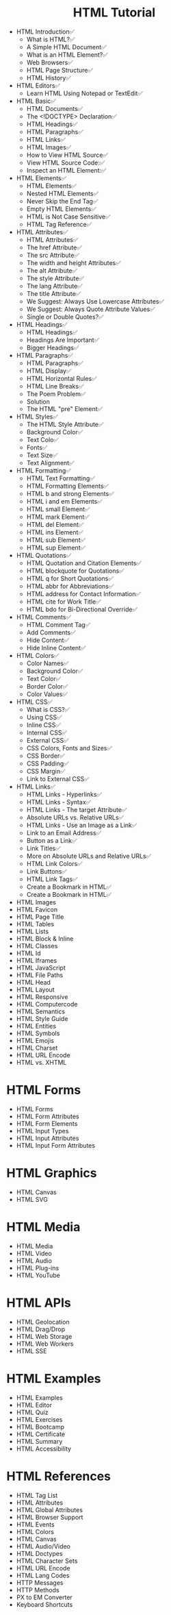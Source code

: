 <div align="center">
<h1>
  HTML Tutorial
</h1>
</div>

- HTML Introduction✅
    - What is HTML?✅
    - A Simple HTML Document✅
    - What is an HTML Element?✅
    - Web Browsers✅
    - HTML Page Structure✅
    - HTML History✅
- HTML Editors✅
    - Learn HTML Using Notepad or TextEdit✅
- HTML Basic✅
    - HTML Documents✅
    - The <!DOCTYPE> Declaration✅
    - HTML Headings✅
    - HTML Paragraphs✅
    - HTML Links✅
    - HTML Images✅
    - How to View HTML Source✅
    - View HTML Source Code:✅
    - Inspect an HTML Element:✅
- HTML Elements✅
    - HTML Elements✅
    - Nested HTML Elements✅
    - Never Skip the End Tag✅
    - Empty HTML Elements✅
    - HTML is Not Case Sensitive✅
    - HTML Tag Reference✅
- HTML Attributes✅
    - HTML Attributes✅
    - The href Attribute✅
    - The src Attribute✅
    - The width and height Attributes✅
    - The alt Attribute✅
    - The style Attribute✅
    - The lang Attribute✅
    - The title Attribute✅
    - We Suggest: Always Use Lowercase Attributes✅
    - We Suggest: Always Quote Attribute Values✅
    - Single or Double Quotes?✅
- HTML Headings✅
    - HTML Headings✅
    - Headings Are Important✅
    - Bigger Headings✅
- HTML Paragraphs✅
    - HTML Paragraphs✅
    - HTML Display✅
    - HTML Horizontal Rules✅
    - HTML Line Breaks✅
    - The Poem Problem✅
    - Solution
    - The HTML "pre" Element✅
- HTML Styles✅
    - The HTML Style Attribute✅
    - Background Color✅
    - Text Colo✅
    - Fonts✅
    - Text Size✅
    - Text Alignment✅
- HTML Formatting✅
    - HTML Text Formatting✅
    - HTML Formatting Elements✅
    - HTML b and strong Elements✅
    - HTML i and em Elements✅
    - HTML small Element✅
    - HTML mark Element✅
    - HTML del Element✅
    - HTML ins Element✅
    - HTML sub Element✅
    - HTML sup Element✅
- HTML Quotations✅
    - HTML Quotation and Citation Elements✅
    - HTML blockquote for Quotations✅
    - HTML q for Short Quotations✅
    - HTML abbr for Abbreviations✅
    - HTML address for Contact Information✅
    - HTML cite for Work Title✅
    - HTML bdo for Bi-Directional Override✅
- HTML Comments✅
    - HTML Comment Tag✅
    - Add Comments✅
    - Hide Content✅
    - Hide Inline Content✅
- HTML Colors✅
    - Color Names✅
    - Background Color✅
    - Text Color✅
    - Border Color✅
    - Color Values✅
- HTML CSS✅
    - What is CSS?✅
    - Using CSS✅
    - Inline CSS✅
    - Internal CSS✅
    - External CSS✅
    - CSS Colors, Fonts and Sizes✅
    - CSS Border✅
    - CSS Padding✅
    - CSS Margin✅
    - Link to External CSS✅
- HTML Links✅
    - HTML Links - Hyperlinks✅
    - HTML Links - Syntax✅
    - HTML Links - The target Attribute✅
    - Absolute URLs vs. Relative URLs✅
    - HTML Links - Use an Image as a Link✅
    - Link to an Email Address✅
    - Button as a Link✅
    - Link Titles✅
    - More on Absolute URLs and Relative URLs✅
    - HTML Link Colors✅
    - Link Buttons✅
    - HTML Link Tags✅
    - Create a Bookmark in HTML✅
    - Create a Bookmark in HTML✅
- HTML Images
- HTML Favicon
- HTML Page Title
- HTML Tables
- HTML Lists
- HTML Block & Inline
- HTML Classes
- HTML Id
- HTML Iframes
- HTML JavaScript
- HTML File Paths
- HTML Head
- HTML Layout
- HTML Responsive
- HTML Computercode
- HTML Semantics
- HTML Style Guide
- HTML Entities
- HTML Symbols
- HTML Emojis
- HTML Charset
- HTML URL Encode
- HTML vs. XHTML

# HTML Forms

- HTML Forms
- HTML Form Attributes
- HTML Form Elements
- HTML Input Types
- HTML Input Attributes
- HTML Input Form Attributes

# HTML Graphics

- HTML Canvas
- HTML SVG

# HTML Media

- HTML Media
- HTML Video
- HTML Audio
- HTML Plug-ins
- HTML YouTube

# HTML APIs

- HTML Geolocation
- HTML Drag/Drop
- HTML Web Storage
- HTML Web Workers
- HTML SSE

# HTML Examples

- HTML Examples
- HTML Editor
- HTML Quiz
- HTML Exercises
- HTML Bootcamp
- HTML Certificate
- HTML Summary
- HTML Accessibility

# HTML References

- HTML Tag List
- HTML Attributes
- HTML Global Attributes
- HTML Browser Support
- HTML Events
- HTML Colors
- HTML Canvas
- HTML Audio/Video
- HTML Doctypes
- HTML Character Sets
- HTML URL Encode
- HTML Lang Codes
- HTTP Messages
- HTTP Methods
- PX to EM Converter
- Keyboard Shortcuts
